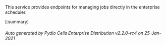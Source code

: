 






This service provides endpoints for managing jobs directly in the enterprise scheduler.

[:summary]

###### Auto generated by Pydio Cells Enterprise Distribution v2.2.0-rc4 on 25-Jan-2021
